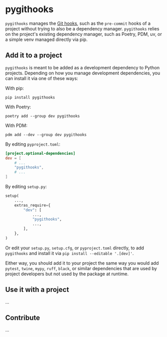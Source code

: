# pygithooks

`pygithooks` manages the [Git hooks](https://git-scm.com/docs/githooks),
such as the `pre-commit` hooks of a project without trying to also be a dependency manager.
`pygithooks` relies on the project's existing dependency manager, such as
Poetry, PDM, uv, or a simple venv managed directly via pip.

## Add it to a project

`pygithooks` is meant to be added as a development dependency to Python projects.
Depending on how you manage development dependencies, you can install it via one of these ways:

With pip:

```shell
pip install pygithooks
```

With Poetry:

```shell
poetry add --group dev pygithooks
```

With PDM:

```shell
pdm add --dev --group dev pygithooks
```

By editing `pyproject.toml`:

```toml
[project.optional-dependencies]
dev = [
    # ...
    "pygithooks",
    # ...
]
```

By editing `setup.py`:

```py
setup(
    ...,
    extras_require={
        "dev": [
            ...,
            "pygithooks",
            ...,
        ],
    },
)
```

Or edit your `setup.py`, `setup.cfg`, or `pyproject.toml` directly,
to add `pygithooks` and install it via `pip install --editable '.[dev]'`.

Either way, you should add it to your project the same way you would add
`pytest`, `twine`, `mypy`, `ruff`, `black`,
or similar dependencies that are used by project developers but not used by the package at runtime.

## Use it with a project

...

## Contribute

...
